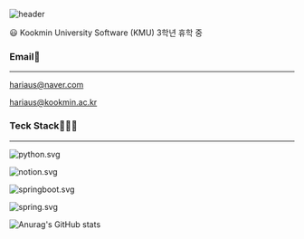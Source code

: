 ![header](https://capsule-render.vercel.app/api?type=wave&color=auto&height=300&section=header&text=%20SUNMI-KIM&fontSize=90)

<aside>
😃 Kookmin University Software (KMU) 3학년 휴학 중

</aside>

### Email📧

---

hariaus@naver.com

hariaus@kookmin.ac.kr

### Teck Stack🧑🏼‍💻

---

![python.svg](https://s3-us-west-2.amazonaws.com/secure.notion-static.com/7a81796d-116e-447a-ba2b-b2ecb967cdaa/python.svg)

![notion.svg](https://s3-us-west-2.amazonaws.com/secure.notion-static.com/17dc4694-d1dd-4105-b3f0-4c6dc5726e4e/notion.svg)

![springboot.svg](https://s3-us-west-2.amazonaws.com/secure.notion-static.com/afd54a44-fd3f-4e95-9287-a57fca17789a/springboot.svg)

![spring.svg](https://s3-us-west-2.amazonaws.com/secure.notion-static.com/45ce497c-3cd3-46d0-9064-306b79ee32e8/spring.svg)

![Anurag's GitHub stats](https://github-readme-stats.vercel.app/api?username=SUNMI-KIM&show_icons=true&theme=radical)
